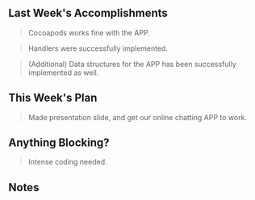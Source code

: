 ## Last Week's Accomplishments

> Cocoapods works fine with the APP.

> Handlers were successfully implemented.

> (Additional) Data structures for the APP has been successfully implemented as well.


## This Week's Plan

> Made presentation slide, and get our online chatting APP to work.

## Anything Blocking?

> Intense coding needed.

## Notes

